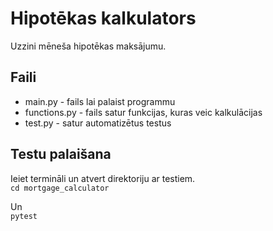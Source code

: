 # Hipotēkas kalkulators

Uzzini mēneša hipotēkas maksājumu.

## Faili

 - main.py - fails lai palaist programmu
 - functions.py - fails satur funkcijas, kuras veic kalkulācijas
 - test.py - satur automatizētus testus

## Testu palaišana

Ieiet termināli un atvert direktoriju ar testiem.  
```cd mortgage_calculator```

Un  
```pytest```

